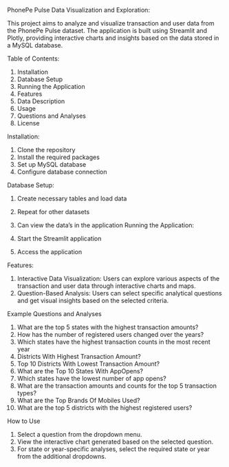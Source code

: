 PhonePe Pulse Data Visualization and Exploration:

This project aims to analyze and visualize transaction and user data from the PhonePe Pulse dataset. The application is built using Streamlit and Plotly, providing interactive charts and insights based on the data stored in a MySQL database.

Table of Contents:

1.	Installation
2.	Database Setup
3.	Running the Application
4.	Features
5.	Data Description
6.	Usage
7.	Questions and Analyses
8.	License

Installation:
1.	Clone the repository
2.	Install the required packages
3.	Set up MySQL database
4.	Configure database connection

Database Setup:
1.	Create necessary tables and load data
2.	Repeat for other datasets
3.	Can view the data’s in the application 
Running the Application:

1.	Start the Streamlit application
2.	Access the application

Features:

1. Interactive Data Visualization: Users can explore various aspects of the transaction and user data through interactive charts and maps.
2. Question-Based Analysis: Users can select specific analytical questions and get visual insights based on the selected criteria.

Example Questions and Analyses
1.	What are the top 5 states with the highest transaction amounts?
2.	How has the number of registered users changed over the years?
3.	Which states have the highest transaction counts in the most recent year
4.	Districts With Highest Transaction Amount?
5.	Top 10 Districts With Lowest Transaction Amount?
6.	What are the Top 10 States With AppOpens?
7.	Which states have the lowest number of app opens?
8.	What are the transaction amounts and counts for the top 5 transaction types?
9.	What are  the Top Brands Of Mobiles Used?
10.	What are the top 5 districts with the highest registered users?

How to Use
1. Select a question from the dropdown menu.
2. View the interactive chart generated based on the selected question.
3. For state or year-specific analyses, select the required state or year from the additional dropdowns.

